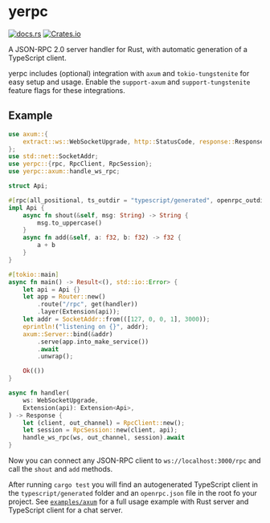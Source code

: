 # yerpc

[![docs.rs](https://img.shields.io/badge/docs.rs-documentation-green.svg)](https://docs.rs/yerpc)
[![Crates.io](https://img.shields.io/crates/v/typescript-type-def.svg)](https://crates.io/crates/yerpc)

A JSON-RPC 2.0 server handler for Rust, with automatic generation of a TypeScript client.

yerpc includes (optional) integration with `axum` and `tokio-tungstenite` for easy setup and usage. Enable the `support-axum` and `support-tungstenite`  feature flags for these integrations.

## Example
```rust
use axum::{
    extract::ws::WebSocketUpgrade, http::StatusCode, response::Response, routing::get, Router,
};
use std::net::SocketAddr;
use yerpc::{rpc, RpcClient, RpcSession};
use yerpc::axum::handle_ws_rpc;

struct Api;

#[rpc(all_positional, ts_outdir = "typescript/generated", openrpc_outdir = "./")]
impl Api {
    async fn shout(&self, msg: String) -> String {
        msg.to_uppercase()
    }
    async fn add(&self, a: f32, b: f32) -> f32 {
        a + b
    }
}

#[tokio::main]
async fn main() -> Result<(), std::io::Error> {
    let api = Api {}
    let app = Router::new()
        .route("/rpc", get(handler))
        .layer(Extension(api));
    let addr = SocketAddr::from(([127, 0, 0, 1], 3000));
    eprintln!("listening on {}", addr);
    axum::Server::bind(&addr)
        .serve(app.into_make_service())
        .await
        .unwrap();

    Ok(())
}

async fn handler(
    ws: WebSocketUpgrade,
    Extension(api): Extension<Api>,
) -> Response {
    let (client, out_channel) = RpcClient::new();
    let session = RpcSession::new(client, api);
    handle_ws_rpc(ws, out_channel, session).await
}
```

Now you can connect any JSON-RPC client to `ws://localhost:3000/rpc` and call the `shout` and `add` methods.

After running `cargo test` you will find an autogenerated TypeScript client in the `typescript/generated` folder and an `openrpc.json` file in the root fo your project.
See [`examples/axum`](examples/axum) for a full usage example with Rust server and TypeScript client for a chat server.
